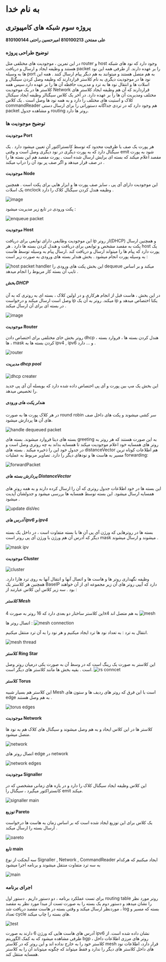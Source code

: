 # به نام خدا
## پروژه سوم شبکه های کامپیوتری
#### علی ممتحن 810100213 امیرحسین راحتی 810100144
### توضیح طراحی پروژه 
در این تمرین ، موجودیت های مختلفی مثل router و host وجود دارد که نود های شبکه هستند و وظیفه ایجاد و ارسال و دریافت packet را بر عهده دارند.
از طرفی همه این نود ها به وسیله port به هم متصل هستند و میتوانند به هم دیگر پیام ارسال کنند . همه این نود ها در موجودیت دیگری به نام کلاستر قراردارند 
که وظیفه وصل کردن سیگنال و اسلات ها و انتقال نود ها به ترد و مدیریت حافطه آن ها را بر عهده دارد.سپس همه کلاستر ها در یک موجودیت Network قراردارند
که آن هم وظیفه ایجاد کلاستر های مختلف ومدیریت آن ها را بر عهده دارد. در آخر یک کلاس سیگنالر وظیفه ایجاد سیکنال کلاک و استیت های مختلف را دارد و
به همه نود ها وصل است . یک کلاس commandReader هم وجود دارد که در تردی جداگانه دستوراتی را برای ارسال دستی packet و مشاهده جدول routing روتر ها دارد.
### توضیح موجودیت ها
#### موجودیت Port
هر پورت یک صف یا ظرفیت محدود که توسط کانستراکتور آن تعیین میشود دارد . یک سیگنال دارد که به پورت دیگری در نود دیگری وصل است و وقتی emit شود 
به پورت مقصد اعلام میکند که بسته ای برایش ارسال شده است . پورت مقصد هم این بسته ها را در صف قرار میدهد و اگر صف پر بود آن را دراپ میکند . 


#### موجودیت Node
این موجودیت دارای آی پی ، سایز صف پورت ها و ابزار هایی برای پکت است . همچنین یک اسلات onclock وظیفه هندل کردن سیگنال کلاک را دارد .

![image](https://github.com/AmirhosseinRHT/CN-CA3/assets/102304346/3bd175a0-9078-4619-8c1f-3b9eb7013fd3)

پکت ورودی در تابع زیر مدیریت میشود :

![enqueue packet](https://github.com/AmirhosseinRHT/CN-CA3/assets/102304346/1dd7ff4b-4d25-4ca2-8552-f8a3e9762823)

#### موجودیت Host
این موجودیت وظایفی دارای توابعی برای دریافت ip از روتر(DHCP) و همچنین ارسال پکت به مقصد مشخص و توابعی برای دریافت و هندل کردن بسته ها دارد . هر host یک 
پورت دارد که پیام ها را میتواند ارسال و دریافت کند .ارسال پیام به وسیله توسط هاست به وسیله پورت انجام میشود . بخش هندلر بسته های ورودی به صورت زیر است :

![host packet handler](https://github.com/AmirhosseinRHT/CN-CA3/assets/102304346/a5b373fa-5543-40f0-9e41-c974787675f8)
این بخش پکت های ورودی را dequeue میکند و بر اساس تایپ آن بسته کار مربوط را انجام میدهد .
##### بخش DHCP 
در  این بخش ، هاست قبل از انجام هرکاری و در اولین کلاک ، بسته ای به روتری که به آن وصل است ارسال میکند و درخواست ip میکند. روتر به آن یک ip یکتا اختصاص میدهد
و در بسته ای برای آن ارسال میکند .

![image](https://github.com/AmirhosseinRHT/CN-CA3/assets/102304346/51f263f4-8f71-4dd1-8139-502977f22f67)

#### موجودیت Router
روتر بخش خای مختلفی برای اختصاص دادن dhcp ، هندل کردن بسته ها ، فروارد بسته ها ، mask کردن بسته ها به ipv4 , ipv6 و ... دارد . 

![router](https://github.com/AmirhosseinRHT/CN-CA3/assets/102304346/ae0f7f1d-90ea-413c-b0ca-62e30cacd862)

##### مدیریت dhcp pool

![dhcp creater](https://github.com/AmirhosseinRHT/CN-CA3/assets/102304346/7cda955c-fc66-4293-ab00-c232cfffc354)

این بخش یک مپ بین پورت و آی پی احتصاص داده شده دارد که بویسله آن آی پی جدید را تخصیص میدهد.

##### هندلر پکت های ورودی
در هر کلاک پورت ها به صورت round robin سر کشی میشوند و پکت های داخل صف های آن ها پردازش میشود.

![handle dequeued packet](https://github.com/AmirhosseinRHT/CN-CA3/assets/102304346/d80b356b-f1e6-48dc-bd54-76481cb9caef)

بسته های دیتا فروارد میشوند. بسته های greeting به این صورت هستند که هر روتر به روتر های همسایه خود اعلام موجودیت میکند تا همسایه بداند
به چه روتری وصل است و در جدول خود این را ذخیره میکند . بسته های distanceVector هم اطلاعات کوتاه ترین مسیر به هاست ها و نودهای دیگر را دارد.
تصاویر مربوط به عملیات forwarding:

![forwardPacket](https://github.com/AmirhosseinRHT/CN-CA3/assets/102304346/66c888ce-9204-426e-8047-02bb0a575666)

##### پردازش بسته های DistanceVector
این بسته ها در خود اطلاعات جدول روتری که آن را ارسال کرده دارند و به همه روتر های همسایه ارسال میشود. این بسته توسط همسایه ها بررسی میشود و جدولشان 
آپدیت میشود . 

![update disVec](https://github.com/AmirhosseinRHT/CN-CA3/assets/102304346/98233581-e96e-4c42-b171-cbe1d32e3f40)


##### آدرس های ipv6 و ipv4
بسته ها در روترهایی که ورژن آی پی آن ها با بسته متفاوت است ، در داخل یک بسته دیگر که آدرس آن هم ورژن با ورژن آی پی روتر است mask میشوند و ارسال میشوند . 

![mask ipv](https://github.com/AmirhosseinRHT/CN-CA3/assets/102304346/05f97b20-5cf1-4769-a232-883bae2dd7de)



#### موجودیت Cluster

![cluster](https://github.com/AmirhosseinRHT/CN-CA3/assets/102304346/3d5cc18e-9f5d-4292-bcdd-56f7ac69ec10)

وظیفه نگهداری روتر ها و هاست ها و اتصال آنها و انتقال آنها به روی ترد هارا دارد. همچنین هر کلاستر یک BaseIP دارد که آیپی روتر های آن زیر مجموعه ای از آن خواهند بود .
سه زیر کلاس این کلاس عبارتند از :
##### کلاستر Mesh
این کلاستر ساختار دو بعدی دارد که 16 روتر به صورت 4x4 به هم متصل اند 
![mesh](https://github.com/AmirhosseinRHT/CN-CA3/assets/102304346/03aa0c14-52bb-4a2f-8263-e50e91585290)

اتصال روتر ها :
![mesh connection](https://github.com/AmirhosseinRHT/CN-CA3/assets/102304346/ac64bfe3-da7f-4d37-adfd-1255a9d3b1e9)

انتقال به ترد : 
به تعداد نود ها ترد ایجاد میکنیم و هر نود را به آن ترد منتقل میکنیم.

![mesh thread](https://github.com/AmirhosseinRHT/CN-CA3/assets/102304346/eed5bb80-370c-4eb0-8b8a-b84a5aad75f4)

#### کلاستر Ring Star
این کلاستر به صورت یک رینگ است که در وسط آن به صورت یکی درمیان روتر وصل است . بقیه بخش ها مانند کلاستر های دیگر است.
![rs conncet](https://github.com/AmirhosseinRHT/CN-CA3/assets/102304346/cec5d5ff-5139-40ee-876a-0d70215ae682)

#### کلاستر Torus
این کلاستر هم بسیار شبیه Mesh است با این فرق که روتر های ردیف ها و ستون های edge به هم وصل هستند . 

![torus edges](https://github.com/AmirhosseinRHT/CN-CA3/assets/102304346/dc1890f7-b60f-4d4e-a37b-906c3c7266b5)

#### موجودیت Network
کلاستر ها در این کلاس ایحاد و به هم وصل میشوند و سیگنال های کلاک هم به نود ها متصل میشود. 

![network](https://github.com/AmirhosseinRHT/CN-CA3/assets/102304346/c7be772c-f902-4b23-ae1a-41679be1d178)

اتصال روتر های edge در network

![network edges](https://github.com/AmirhosseinRHT/CN-CA3/assets/102304346/89360e50-2a0c-4801-be97-e718bbbd8254)

#### موجودیت Signaller
این کلاس وظیفه ایجاد سیگنال کلاک را دارد و در بازه های زمانی مشخصی که در کانستراکتور میگیرد ، سیگنال را emit میکند.

![signaller main](https://github.com/AmirhosseinRHT/CN-CA3/assets/102304346/96b8180c-cc58-4c01-8e8f-470f99650c21)

#### توزیع Pareto
یک کلاس برای این توزیع ایجاد شده است که بر اساس زمان به هاست ها درخواست ارسال بسته را ارسال میکند .

![oareto](https://github.com/AmirhosseinRHT/CN-CA3/assets/102304346/4e02513d-7b00-4e5d-8393-f84434efa41f)

#### تابع main
 سه آبجکت از نوع Signaller , Network , CommandReader ایجاد میکنیم که هرکدام به سه ترد متفاوت منتقل میشوند و برنامه اجرا میشود
 
![main](https://github.com/AmirhosseinRHT/CN-CA3/assets/102304346/61633537-843b-4130-8263-91f853246d3e)

### اجرای برنامه 

برای تست عملکرد برنامه ، دو دستور داریم . دستور اول routing table روتر مورد نظر را نشان میدهد و دستور دوم یک بسته را به صورت تست از 
مبدا مورد نظر به مقصد موردنظر ارسال میکند و وقتی بسته در هاست مقصد دریافت شد ، log بسته که مسیر و تعداد cycle های بسته را چاپ میکند.

![test](https://github.com/AmirhosseinRHT/CN-CA3/assets/102304346/3fe85098-2a03-44ae-b0dd-f8097d6f452e)

آدرس های هاست هایی که ورژن 6 دارند به صورت ipv6 نشان داده شده است.
از طرفی مشاهده میشود که به کمک الگوریتم bgp ، روتر های مرزی اطلاعات داخل کلاستر خود را به خارج نداده اند و این روتر که در کلاستر mesh قرار دارد،
اطلاعات نود های داخل کلاستر های دیگر را ندارد و فقط میتواند که چگونه میتوناند آن را به کلاستر همسایه منتقل کند.


